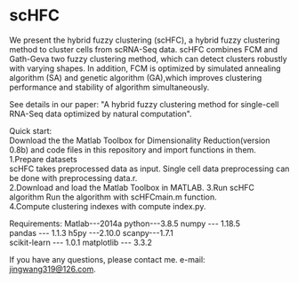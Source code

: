# scHFC

We present the hybrid fuzzy clustering (scHFC), a hybrid fuzzy clustering method to cluster cells from scRNA-Seq data. scHFC combines FCM and Gath-Geva two fuzzy clustering method, which can detect clusters robustly with varying shapes. In addition, FCM is optimized by simulated annealing algorithm (SA) and genetic algorithm (GA),which improves clustering performance and stability of algorithm simultaneously.   

See details in our paper: "A hybrid fuzzy clustering method for single-cell RNA-Seq data optimized by natural computation".  
   
Quick start:  
Download the the Matlab Toolbox for Dimensionality Reduction(version 0.8b) and code files in this repository and import functions in them.  
1.Prepare datasets  
scHFC takes preprocessed data as input. Single cell data preprocessing can be done with preprocessing data.r.  
2.Download and load the Matlab Toolbox in MATLAB. 
3.Run scHFC algorithm 
Run the algorithm with scHFCmain.m function.  
4.Compute clustering indexes with compute index.py.  



Requirements: 
Matlab---2014a
python---3.8.5 
numpy --- 1.18.5  
pandas --- 1.1.3 
h5py ---2.10.0
scanpy---1.7.1  
scikit-learn --- 1.0.1
matplotlib --- 3.3.2
   
If you have any questions, please contact me. 
e-mail: jingwang319@126.com.